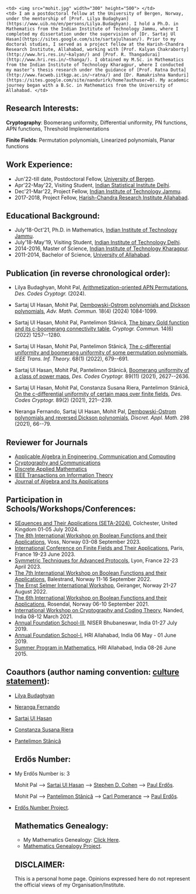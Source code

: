 


    <td> <img src="mohit.jpg" width="300" height="500"> </td>
    <td> I am a postdoctoral fellow at the University of Bergen, Norway, under the mentorship of [Prof. Lilya Budaghyan](https://www.uib.no/en/persons/Lilya.Budaghyan). I hold a Ph.D. in Mathematics from the Indian Institute of Technology Jammu, where I completed my dissertation under the supervision of [Dr. Sartaj Ul Hasan](https://sites.google.com/site/sartajulhasan/). Prior to my doctoral studies, I served as a project fellow at the Harish-Chandra Research Institute, Allahabad, working with [Prof. Kalyan Chakraborty](http://www.hri.res.in/~kalyan/) and [Prof. R. Thangadurai](http://www.hri.res.in/~thanga/). I obtained my M.Sc. in Mathematics from the Indian Institute of Technology Kharagpur, where I conducted my master’s thesis research under the guidance of [Prof. Ratna Dutta](http://www.facweb.iitkgp.ac.in/~ratna/) and [Dr. Ramakrishna Nanduri](https://sites.google.com/site/nandurirk/home?authuser=0). My academic journey began with a B.Sc. in Mathematics from the University of Allahabad. </td>
 



## Research Interests:

**Cryptography**: Boomerang uniformity, Differential uniformity, PN functions, APN functions, Threshold Implementations

**Finite Fields**: Permutation polynomials, Linearized polynomials, Planar functions

## Work Experience:

- Jun'22-till date, Postdoctoral Fellow, [University of Bergen](https://www.uib.no/en).
- Apr'22-May'22, Visiting Student, [Indian Statistical Institute Delhi](https://www.isid.ac.in/).
- Dec'21-Mar'22, Project Fellow, [Indian Institute of Technology Jammu](https://www.iitjammu.ac.in/).
- 2017-2018, Project Fellow, [Harish-Chandra Research Institute Allahabad](http://www.hri.res.in/).

## Educational Background:

- July'18-Oct'21, Ph.D. in Mathematics, [Indian Institute of Technology Jammu](https://www.iitjammu.ac.in/).
- July'18-May'19, Visiting Student, [Indian Institute of Technology Delhi](https://home.iitd.ac.in/).
- 2014-2016, Master of Science, [Indian Institute of Technology Kharagpur](http://www.iitkgp.ac.in/).
- 2011-2014, Bachelor of Science, [University of Allahabad](https://www.allduniv.ac.in/).

## Publication (in reverse chronological order):

- Lilya Budaghyan, Mohit Pal, [Arithmetization-oriented APN Permutations](https://doi.org/10.1007/s10623-024-01487-7), _Des. Codes Cryptogr._  (2024).

- Sartaj Ul Hasan, Mohit Pal, [Dembowski-Ostrom polynomials and Dickson polynomials](https://doi.org/10.3934/amc.2022068), _Adv. Math. Commun._ 18(4) (2024) 1084-1099.

- Sartaj Ul Hasan, Mohit Pal, Pantelimon Stănică, [The binary Gold function and its c-boomerang connectivity table](https://doi.org/10.1007/s12095-022-00573-8), _Cryptogr. Commun._ 14(6) (2022) 1257--1280.

- Sartaj Ul Hasan, Mohit Pal, Pantelimon Stănică, [The c-differential uniformity and boomerang uniformity of some permutation polynomials](https://doi.org/10.1109/TIT.2021.3123104), _IEEE Trans. Inf. Theory._ 68(1) (2022), 679--691.

- Sartaj Ul Hasan, Mohit Pal, Pantelimon Stănică, [Boomerang uniformity of a class of power maps](https://doi.org/10.1007/s10623-021-00944-x), _Des. Codes Cryptogr._ 89(11) (2021), 2627--2636.

- Sartaj Ul Hasan, Mohit Pal, Constanza Susana Riera, Pantelimon Stănică, [On the c-differential uniformity of certain maps over finite fields](https://doi.org/10.1007/s10623-020-00812-0), _Des. Codes Cryptogr._ 89(2) (2021), 221--239. 

- Neranga Fernando, Sartaj Ul Hasan, Mohit Pal, [Dembowski-Ostrom polynomials and reversed Dickson polynomials](https://doi.org/10.1016/j.dam.2021.03.012), _Discret. Appl. Math._ 298 (2021), 66--79.


## Reviewer for Journals

  - [Applicable Algebra in Engineering, Communication and Computing](https://www.springer.com/journal/200)
  - [Cryptography and Communications](https://www.springer.com/journal/12095)
  - [Discrete Applied Mathematics](https://www.sciencedirect.com/journal/discrete-applied-mathematics)
  - [IEEE Transactions on Information Theory](https://ieeexplore.ieee.org/xpl/RecentIssue.jsp?punumber=18)
  - [Journal of Algebra and Its Applications](https://www.worldscientific.com/worldscinet/jaa)


## Participation in Schools/Workshops/Conferences:

- [SEquences and Their Applications (SETA-2024)](https://seta-2024.github.io/index.html), Colchester, United Kingdom 01-05 July 2024.
- [The 8th International Workshop on Boolean Functions and their Applications](https://boolean.w.uib.no/bfa-2023/), Voss, Norway 03-08 September 2023.
- [International Conference on Finite Fields and Their Applications](https://org.uib.no/selmer/fq15/), Paris, France 19-23 June 2023.
- [Symmetric Techniques for Advanced Protocols](https://who.paris.inria.fr/Leo.Perrin/rescale/stap-23.html), Lyon, France 22-23 April 2023.
- [The 7th International Workshop on Boolean Functions and their Applications](https://boolean.w.uib.no/bfa-2022/), Balestrand, Norway 11-16 September 2022.
- [The Ernst Selmer International Workshop](https://boolean.w.uib.no/the-ernst-selmer-international-workshop/), Geiranger, Norway 21-27 August 2022.
- [The 6th International Workshop on Boolean Functions and their Applications](https://boolean.w.uib.no/bfa-2021/), Rosendal, Norway 06-10 September 2021.
- [International Workshop on Cryptography and Coding Theory](https://sites.google.com/view/iwcc2021/), Nanded, India 08-12 March 2021.
- [Annual Foundation School-III](https://www.ncmath.org/archives/atms/2019/afs-iii/afsiii), NISER Bhubaneswar, India 01-27 July 2019.
- [Annual Foundation School-I](https://www.atmschools.org/school/2019/afs-i/afsi-allahabad), HRI Allahabad, India 06 May - 01 June 2019.
- [Summer Program in Mathematics](https://www.hri.res.in/~spim/2015/), HRI Allahabad, India 08-26 June 2015.


## Coauthors (author naming convention: [culture statement](http://www.ams.org/profession/leaders/CultureStatement04.pdf)):


- [Lilya Budaghyan](https://www.uib.no/en/persons/Lilya.Budaghyan)
- [Neranga Fernando](https://www.math.cmu.edu/~fneranga/)
- [Sartaj Ul Hasan](https://sites.google.com/site/sartajulhasan/)
- [Constanza Susana Riera](https://www.hvl.no/en/employee/?user=Constanza.Susana.Riera)
- [Pantelimon Stănică](https://faculty.nps.edu/pstanica/)

  
  ## Erdős Number:
- My Erdős Number is: 3 

  Mohit Pal --> [Sartaj Ul Hasan](https://sites.google.com/site/sartajulhasan/) --> [Stephen D. Cohen](https://www.gla.ac.uk/schools/mathematicsstatistics/staff/index.html/staffcontact/person/4cdce8e28b90) --> [Paul Erdős](https://en.wikipedia.org/wiki/Paul_Erd%C5%91s).

  Mohit Pal --> [Pantelimon Stănică](https://faculty.nps.edu/pstanica/) --> [Carl Pomerance](https://math.dartmouth.edu/~carlp/) --> [Paul Erdős](https://en.wikipedia.org/wiki/Paul_Erd%C5%91s).


- [Erdős Number Project](https://oakland.edu/enp/).

  
  ## Mathematics Genealogy:
  - My Mathematics Genealogy: [Click Here](https://www.mathgenealogy.org/id.php?id=280203).
  - [Mathematics Genealogy Project](https://genealogy.math.ndsu.nodak.edu/).


  ## DISCLAIMER:
  
  This is a personal home page. Opinions expressed here do not represent the official views of my Organisation/Institute.


